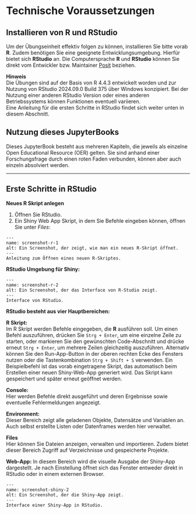 # Technische Voraussetzungen

## Installieren von R und RStudio

Um der Übungseinheit effektiv folgen zu können, installieren Sie bitte vorab **R**. Zudem benötigen Sie eine geeignete Entwicklungsumgebung. Hierfür bietet sich **RStudio** an. Die Computersprache **R** und **RStudio** können Sie direkt vom Entwickler bzw. Maintainer <a href="https://posit.co/download/rstudio-desktop/" target="_blank">Posit</a> beziehen.  

**Hinweis**  
Die Übungen sind auf der Basis von R 4.4.3 entwickelt worden und zur Nutzung von RStudio 2024.09.0 Build 375 über Windows konzipiert. Bei der Nutzung einer anderen RStudio Version oder eines anderen Betriebssystems können Funktionen eventuell variieren.  
Eine Anleitung für die ersten Schritte in RStudio findet sich weiter unten in diesem Abschnitt.  

## Nutzung dieses JupyterBooks

Dieses JupyterBook besteht aus mehreren Kapiteln, die jeweils als einzelne Open Educational Resource (OER) gelten. Sie sind anhand einer Forschungsfrage durch einen roten Faden verbunden, können aber auch einzeln absolviert werden.


------------------------------------------------------------------------

## Erste Schritte in RStudio

**Neues R Skript anlegen**  
1. Öffnen Sie RStudio.  
2. Ein Shiny Web App Skript, in dem Sie Befehle eingeben können, öffnen Sie
unter *Files*: 
 
```{figure} _images/R_Studio_open_new_script.png
---
name: screenshot-r-1
alt: Ein Screenshot, der zeigt, wie man ein neues R-Skript öffnet.
---
Anleitung zum Öffnen eines neuen R-Skriptes.
``` 

**RStudio Umgebung für Shiny:** 

```{figure} _images/R_Studio_Interface.png
---
name: screenshot-r-2
alt: Ein Screenshot, der das Interface von R-Studio zeigt.
---
Interface von RStudio.
```

**RStudio besteht aus vier Hauptbereichen:**

**R Skript:**  
Im R Skript werden Befehle eingegeben, die **R** ausführen soll.
Um einen Befehl auszuführen, drücken Sie `Strg + Enter`, um eine einzelne Zeile zu starten, oder markieren Sie den gewünschten Code-Abschnitt und drücke erneut `Strg + Enter`, um mehrere Zeilen gleichzeitig auszuführen. Alternativ können Sie den Run-App-Button in der oberen rechten Ecke des Fensters nutzen oder die Tastenkombination `Strg + Shift + S` verwenden.
Ein Beispielbefehl ist das vorab eingetragene Skript, das automatisch beim Erstellen einer neuen Shiny-Web-App generiert wird.
Das Skript kann gespeichert und später erneut geöffnet werden.

**Console:**  
Hier werden Befehle direkt ausgeführt und deren Ergebnisse sowie eventuelle Fehlermeldungen angezeigt.

**Environment:**  
Dieser Bereich zeigt alle geladenen Objekte, Datensätze und Variablen an. Auch selbst erstellte Listen oder Datenframes werden hier verwaltet.  

**Files**  
Hier können Sie Dateien anzeigen, verwalten und importieren. Zudem bietet dieser Bereich Zugriff auf Verzeichnisse und gespeicherte Projekte.

**Web-App:** 
In diesem Bereich wird die visuelle Ausgabe der Shiny-App dargestellt. Je nach Einstellung öffnet sich das Fenster entweder direkt in RStudio oder in einem externen Browser.

```{figure} _images/R_Studio_Shiny_App.png
---
name: screenshot-shiny-2
alt: Ein Screenshot, der die Shiny-App zeigt.
---
Interface einer Shiny-App in RStudio.
```